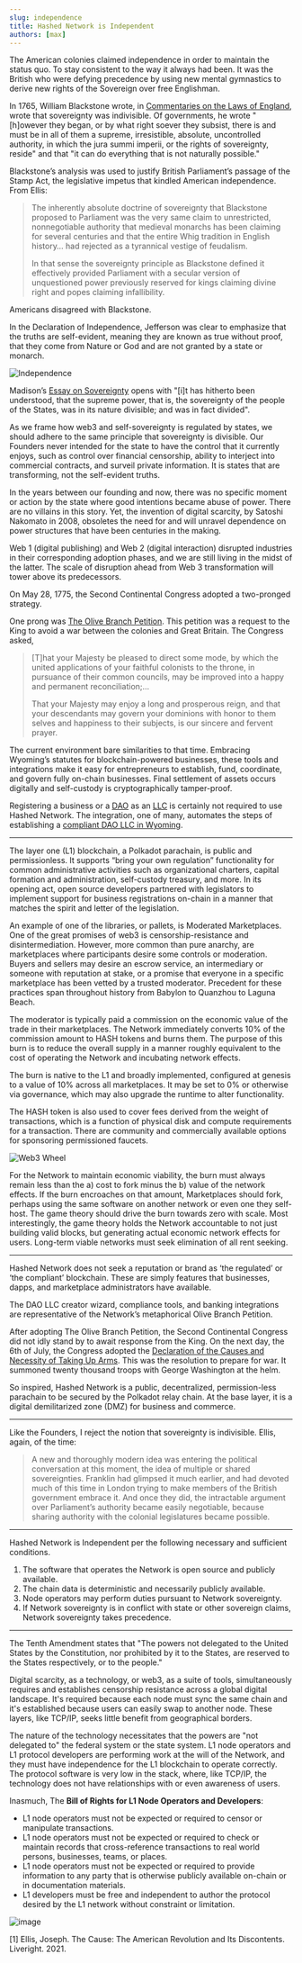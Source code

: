 ```yaml
---
slug: independence
title: Hashed Network is Independent
authors: [max]
---
```


The American colonies claimed independence in order to maintain the status quo. To stay consistent to the way it always had been. It was the British who were defying precedence by using new mental gymnastics to derive new rights of the Sovereign over free Englishman. 

In 1765, William Blackstone wrote, in [Commentaries on the Laws of England](https://www.gutenberg.org/files/30802/30802-h/30802-h.htm), wrote that sovereignty was indivisible. Of governments, he wrote  "[h]owever they began, or by what right soever they subsist, there is and must be in all of them a supreme, irresistible, absolute, uncontrolled authority, in which the jura summi imperii, or the rights of sovereignty, reside" and that "it can do everything that is not naturally possible."

Blackstone’s analysis was used to justify British Parliament’s passage of the Stamp Act, the legislative impetus that kindled American independence. From Ellis:

> The inherently absolute doctrine of sovereignty that Blackstone proposed to Parliament was the very same claim to unrestricted, nonnegotiable authority that medieval monarchs has been claiming for several centuries and that the entire Whig tradition in English history… had rejected as a tyrannical vestige of feudalism. 
>
> In that sense the sovereignty principle as Blackstone defined it effectively provided Parliament with a secular version of unquestioned power previously reserved for kings claiming divine right and popes claiming infallibility.

Americans disagreed with Blackstone.

In the Declaration of Independence, Jefferson was clear to emphasize that the truths are self-evident, meaning they are known as true without proof, that they come from Nature or God and are not granted by a state or monarch. 

![Independence](./independence.png)

Madison’s [Essay on Sovereignty](https://rotunda.upress.virginia.edu/founders/default.xqy?keys=FOEA-print-02-02-02-3188) opens with "[i]t has hitherto been understood, that the supreme power, that is, the sovereignty of the people of the States, was in its nature divisible; and was in fact divided". 

As we frame how web3 and self-sovereignty is regulated by states, we should adhere to the same principle that sovereignty is divisible. Our Founders never intended for the state to have the control that it currently enjoys, such as control over financial censorship, ability to interject into commercial contracts, and surveil private information. It is states that are transforming, not the self-evident truths. 

In the years between our founding and now, there was no specific moment or action by the state where good intentions became abuse of power. There are no villains in this story. Yet, the invention of digital scarcity, by Satoshi Nakomato in 2008, obsoletes the need for and will unravel dependence on power structures that have been centuries in the making.

Web 1 (digital publishing) and Web 2 (digital interaction) disrupted industries in their corresponding adoption phases, and we are still living in the midst of the latter. The scale of disruption ahead from Web 3 transformation will tower above its predecessors. 

On May 28, 1775, the Second Continental Congress adopted a two-pronged strategy. 

One prong was [The Olive Branch Petition](https://www.battlefields.org/learn/primary-sources/olive-branch-petition). This petition was a request to the King to avoid a war between the colonies and Great Britain. The Congress asked, 

> [T]hat your Majesty be pleased to direct some mode, by which the united applications of your faithful colonists to the throne, in pursuance of their common councils, may be improved into a happy and permanent reconciliation;…
>
> That your Majesty may enjoy a long and prosperous reign, and that your descendants may govern your dominions with honor to them selves and happiness to their subjects, is our sincere and fervent prayer. 

The current environment bare similarities to that time. Embracing Wyoming’s statutes for blockchain-powered businesses, these tools and integrations make it easy for entrepreneurs to establish, fund, coordinate, and govern fully on-chain businesses. Final settlement of assets occurs digitally and self-custody is cryptographically tamper-proof.

Registering a business or a [DAO](https://digiday.com/media/wtf-is-a-dao/) as an [LLC](https://en.wikipedia.org/wiki/Limited_liability_company) is certainly not required to use Hashed Network. The integration, one of many, automates the steps of establishing a [compliant DAO LLC in Wyoming](https://hashed.io/digitalness-2/). 

<hr/>

The layer one (L1) blockchain, a Polkadot parachain, is public and permissionless. It supports “bring your own regulation” functionality for common administrative activities such as organizational charters, capital formation and administration, self-custody treasury, and more.  In its opening act, open source developers partnered with legislators to implement support for business registrations on-chain in a manner that matches the spirit and letter of the legislation.

An example of one of the libraries, or pallets, is Moderated Marketplaces. One of the great promises of web3 is censorship-resistance and disintermediation. However, more common than pure anarchy, are marketplaces where participants desire some controls or moderation. Buyers and sellers may desire an escrow service, an intermediary or someone with reputation at stake, or a promise that everyone in a specific marketplace has been vetted by a trusted moderator. Precedent for these practices span throughout history from Babylon to Quanzhou to Laguna Beach. 

The moderator is typically paid a commission on the economic value of the trade in their marketplaces. The Network immediately converts 10% of the commission amount to HASH tokens and burns them. The purpose of this burn is to reduce the overall supply in a manner roughly equivalent to the cost of operating the Network and incubating network effects.

The burn is native to the L1 and broadly implemented, configured at genesis to a value of 10% across all marketplaces. It may be set to 0% or otherwise via governance, which may also upgrade the runtime to alter functionality.

The HASH token is also used to cover fees derived from the weight of transactions, which is a function of physical disk and compute requirements for a transaction. There are community and commercially available options for sponsoring permissioned faucets.

![Web3 Wheel](./web3-wheel.png)

For the Network to maintain economic viability, the burn must always remain less than the a) cost to fork minus the b) value of the network effects. If the burn encroaches on that amount, Marketplaces should fork, perhaps using the same software on another network or even one they self-host. The game theory should drive the burn towards zero with scale. Most interestingly, the game theory holds the Network accountable to not just building valid blocks, but generating actual economic network effects for users. Long-term viable networks must seek elimination of all rent seeking.

<hr/>

Hashed Network does not seek a reputation or brand as ‘the regulated’ or ‘the compliant’ blockchain. These are simply features that businesses, dapps, and marketplace administrators have available.

The DAO LLC creator wizard, compliance tools, and banking integrations are representative of the Network’s metaphorical Olive Branch Petition.

After adopting The Olive Branch Petition, the Second Continental Congress did not idly stand by to await response from the King. On the next day, the 6th of July, the Congress adopted the [Declaration of the Causes and Necessity of Taking Up Arms](https://founders.archives.gov/documents/Jefferson/01-01-02-0113-0005). This was the resolution to prepare for war. It summoned twenty thousand troops with George Washington at the helm.

So inspired, Hashed Network is a public, decentralized, permission-less parachain to be secured by the Polkadot relay chain. At the base layer, it is a digital demilitarized zone (DMZ) for business and commerce.  

<hr/>

Like the Founders, I reject the notion that sovereignty is indivisible. Ellis, again, of the time: 

> A new and thoroughly modern idea was entering the political conversation at this moment, the idea of multiple or shared sovereignties. Franklin had glimpsed it much earlier, and had devoted much of this time in London trying to make members of the British government embrace it. And once they did, the intractable argument over Parliament’s authority became easily negotiable, because sharing authority with the colonial legislatures became possible.

<hr/>

Hashed Network is Independent per the following necessary and sufficient conditions.

1. The software that operates the Network is open source and publicly available.
2. The chain data is deterministic and necessarily publicly available.
3. Node operators may perform duties pursuant to Network sovereignty.
4. If Network sovereignty is in conflict with state or other sovereign claims, Network sovereignty takes precedence.

<hr/>

The Tenth Amendment states that "The powers not delegated to the United States by the Constitution, nor prohibited by it to the States, are reserved to the States respectively, or to the people."

Digital scarcity, as a technology, or web3, as a suite of tools, simultaneously requires and establishes censorship resistance across a global digital landscape. It's required because each node must sync the same chain and it's established because users can easily swap to another node. These layers, like TCP/IP, seeks little benefit from geographical borders. 

The nature of the technology necessitates that the powers are "not delegated to" the federal system or the state system. L1 node operators and L1 protocol developers are performing work at the will of the Network, and they must have independence for the L1 blockchain to operate correctly. The protocol software is very low in the stack, where, like TCP/IP, the technology does not have relationships with or even awareness of users.


Inasmuch, The <b>Bill of Rights for L1 Node Operators and Developers</b>:
- L1 node operators must not be expected or required to censor or manipulate transactions. 
- L1 node operators must not be expected or required to check or maintain records that cross-reference transactions to real world persons, businesses, teams, or places. 
- L1 node operators must not be expected or required to provide information to any party that is otherwise publicly available on-chain or in documentation materials. 
- L1 developers must be free and independent to author the protocol desired by the L1 network without constraint or limitation. 

<div style={{textAlign: 'center'}}>

![image](node-operator.png)

</div>


[1] Ellis, Joseph. The Cause: The American Revolution and Its Discontents. Liveright. 2021.
